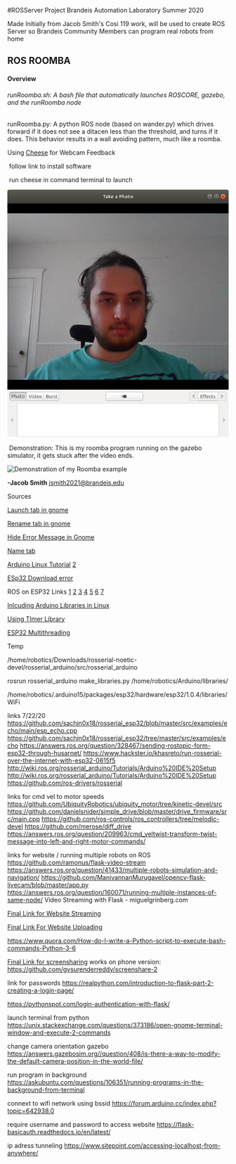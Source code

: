#ROSServer Project Brandeis Automation Laboratory Summer 2020


Made Initially from Jacob Smith's Cosi 119 work, will be used to create ROS Server so Brandeis Community Members can program real robots from home



## ROS ROOMBA

#### **Overview**

###### runRoomba.sh: A bash file that automatically launches ROSCORE, gazebo, and the runRoomba node

runRoomba.py: A python ROS node (based on wander.py) which drives forward if it does not see a ditacen less than the threshold, and turns if it does. This behavior results in a wall avoiding pattern, much like a roomba.

Using [Cheese](https://help.ubuntu.com/community/Webcam) for Webcam Feedback

​	follow link to install software

​	run cheese in command terminal to launch

![View of Camera Software in Cheese](Camera.png)

​	Demonstration: This is my roomba program running on the gazebo simulator, it gets stuck after the video 	ends.

![Demonstration of my Roomba example](roombaDemo.gif)



**-Jacob Smith** jsmith2021@brandeis.edu



Sources

[Launch tab in gnome](https://unix.stackexchange.com/questions/158434/open-gnome-terminal-with-several-tabs-and-execute-a-few-commands-in-every-tab) 

[Rename tab in gnome](https://unix.stackexchange.com/questions/177572/how-to-rename-terminal-tab-title-in-gnome-terminal)

[Hide Error Message in Gnome](https://stackoverflow.com/questions/15678796/suppress-shell-script-error-messages)

[Name tab](https://unix.stackexchange.com/questions/24734/how-can-i-launch-gnome-terminal-with-unique-titles-for-multiple-tabs)

[Arduino Linux Tutorial](https://www.arduino.cc/en/guide/linux) [2](https://websiteforstudents.com/how-to-install-arduino-ide-on-ubuntu-18-04-16-04/)

[ESp32 Download error](https://community.platformio.org/session/sso?return_path=%2Ft%2Fa-fatal-error-occurred-invalid-head-of-packet%2F10233%2F2)

ROS on ESP32 Links [1](https://blog.hadabot.com/ros2-esp32-to-control-motor-driver-using-web-browser.html) [2](https://www.hackster.io/khasreto/run-rosserial-over-the-internet-with-esp32-0615f5) [3](https://github.com/ros-drivers/rosserial/tree/noetic-devel/rosserial_arduino/src/ros_lib) [4](https://github.com/ros-drivers/rosserial/pull/345) [5](http://wiki.ros.org/action/fullsearch/rosserial_arduino?action=fullsearch&context=180&value=linkto%3A%22rosserial_arduino%22%27) [6](https://medium.com/@e850506/ros-serial-with-esp-32-246248cb6bac) [7](https://www.birdbraintechnologies.com/roboticsathome/)

[Inlcuding Arduino Libraries in Linux](https://forum.arduino.cc/index.php?topic=141190.0)

[Using TImer Library](https://github.com/BrandeisMakerLab/Robotics_ZumoAutomation)

[ESP32 Multithreading](https://randomnerdtutorials.com/esp32-dual-core-arduino-ide/)

Temp 

/home/robotics/Downloads/rosserial-noetic-devel/rosserial_arduino/src/rosserial_arduino

 rosrun rosserial_arduino make_libraries.py /home/robotics/Arduino/libraries/


/home/robotics/.arduino15/packages/esp32/hardware/esp32/1.0.4/libraries/WiFi

links 7/22/20
https://github.com/sachin0x18/rosserial_esp32/blob/master/src/examples/echo/main/esp_echo.cpp
https://github.com/sachin0x18/rosserial_esp32/tree/master/src/examples/echo
https://answers.ros.org/question/328467/sending-rostopic-form-esp32-through-husarnet/
https://www.hackster.io/khasreto/run-rosserial-over-the-internet-with-esp32-0615f5
http://wiki.ros.org/rosserial_arduino/Tutorials/Arduino%20IDE%20Setup
http://wiki.ros.org/rosserial_arduino/Tutorials/Arduino%20IDE%20Setup
https://github.com/ros-drivers/rosserial

links for cmd vel to motor speeds
https://github.com/UbiquityRobotics/ubiquity_motor/tree/kinetic-devel/src
https://github.com/danielsnider/simple_drive/blob/master/drive_firmware/src/main.cpp
https://github.com/ros-controls/ros_controllers/tree/melodic-devel
https://github.com/merose/diff_drive
https://answers.ros.org/question/209963/cmd_veltwist-transform-twist-message-into-left-and-right-motor-commands/

links for website / running multiple robots on ROS
https://github.com/ramonus/flask-video-stream
https://answers.ros.org/question/41433/multiple-robots-simulation-and-navigation/
https://github.com/ManivannanMurugavel/opencv-flask-livecam/blob/master/app.py
https://answers.ros.org/question/160071/running-multiple-instances-of-same-node/
Video Streaming with Flask - miguelgrinberg.com





[Final Link for Website Streaming](https://github.com/log0/video_streaming_with_flask_example)

[Final Link For Website Uploading](https://github.com/thamizhchelvan/Python/blob/master/flask-file-upload/app.py)

https://www.quora.com/How-do-I-write-a-Python-script-to-execute-bash-commands-Python-3-6

[Final Link for screensharing](https://github.com/nikhil-web/screenshare) works on phone version: https://github.com/gvsurenderreddy/screenshare-2



link for passwords https://realpython.com/introduction-to-flask-part-2-creating-a-login-page/

https://pythonspot.com/login-authentication-with-flask/



launch terminal from python https://unix.stackexchange.com/questions/373186/open-gnome-terminal-window-and-execute-2-commands

change camera orientation gazebo https://answers.gazebosim.org//question/408/is-there-a-way-to-modify-the-default-camera-position-in-the-world-file/

run program in background https://askubuntu.com/questions/106351/running-programs-in-the-background-from-terminal



connext to wifi network using bssid https://forum.arduino.cc/index.php?topic=642938.0

require username and password to access website https://flask-basicauth.readthedocs.io/en/latest/

ip adress tunneling https://www.sitepoint.com/accessing-localhost-from-anywhere/